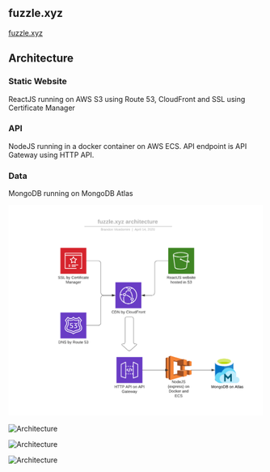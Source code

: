 ## fuzzle.xyz

[fuzzle.xyz](https://fuzzle.xyz)

## Architecture

### Static Website

ReactJS running on AWS S3 using Route 53, CloudFront and SSL using Certificate Manager

### API

NodeJS running in a docker container on AWS ECS. API endpoint is API Gateway using HTTP API.

### Data

MongoDB running on MongoDB Atlas

![Architecture](arch.png?raw=true "Architecture")

![Architecture](https://raw.githubusercontent.com/brandonvio/fuzzle-app/master/public/images/screenshot01.png)

![Architecture](https://raw.githubusercontent.com/brandonvio/fuzzle-app/master/public/images/screenshot02.png)

![Architecture](https://raw.githubusercontent.com/brandonvio/fuzzle-app/master/public/images/screenshot03.png)
